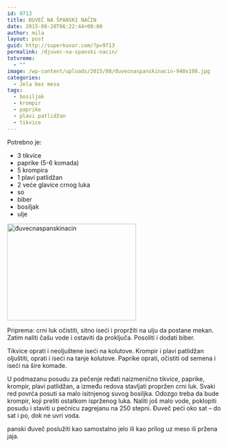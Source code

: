 ```yaml
---
id: 9713
title: ĐUVEČ NA ŠPANSKI NAČIN
date: 2015-08-28T06:22:44+00:00
author: mila
layout: post
guid: http://superkuvar.com/?p=9713
permalink: /djuvec-na-spanski-nacin/
totvreme:
  - ""
image: /wp-content/uploads/2015/08/đuvecnaspanskinacin-940x198.jpg
categories:
  - Jela bez mesa
tags:
  - bosiljak
  - krompir
  - paprike
  - plavi patlidžan
  - tikvice
---
```

Potrebno je:  
* 3 tikvice  
* paprike (5-6 komada)  
* 5 krompira  
* 1 plavi patlidžan  
* 2 veće glavice crnog luka  
* so  
* biber  
* bosiljak  
* ulje

<img class="alignnone wp-image-9715 size-medium" src="/wp-content/uploads/2015/08/đuvecnaspanskinacin-300x225.jpg" alt="đuvecnaspanskinacin" width="300" height="225" /> 

Priprema: crni luk očistiti, sitno iseći i propržiti na ulju da postane mekan. Zatim naliti čašu vode i ostaviti da proključa. Posoliti i dodati biber.

Tikvice oprati i neoljuštene iseći na kolutove. Krompir i plavi patlidžan oljuštiti, oprati i iseći na tanje kolutove. Paprike oprati, očistiti od semena i iseći na šire komade.

U podmazanu posudu za pečenje ređati naizmenično tikvice, paprike, krompir, plavi patlidžan, a između redova stavljati propržen crni luk. Svaki red povrća posuti sa malo isitnjenog suvog bosiljka. Odozgo treba da bude krompir, koji preliti ostatkom isprženog luka. Naliti još malo vode, poklopiti posudu i staviti u pećnicu zagrejanu na 250 stepni. Đuveč peći oko sat – do sat i po, dok ne uvri voda.

 panski đuveč poslužiti kao samostalno jelo ili kao prilog uz meso ili pržena jaja.
